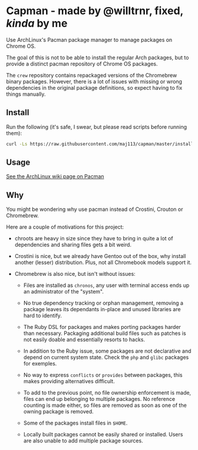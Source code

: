 Capman - made by @willtrnr, fixed, *kinda* by me
======

Use ArchLinux's Pacman package manager to manage packages on Chrome OS.

The goal of this is not to be able to install the regular Arch packages,
but to provide a distinct pacman repository of Chrome OS packages.

The `crew` repository contains repackaged versions of the Chromebrew
binary packages. However, there is a lot of issues with missing or wrong
dependencies in the original package definitions, so expect having to fix
things manually.

Install
-------

Run the following (it's safe, I swear, but please read scripts before
running them):

```sh
curl -Ls https://raw.githubusercontent.com/maj113/capman/master/install.sh | bash
```

Usage
-----

[See the ArchLinux wiki page on Pacman](https://wiki.archlinux.org/index.php/Pacman)

Why
---

You might be wondering why use pacman instead of Crostini, Crouton or
Chromebrew.

Here are a couple of motivations for this project:

- chroots are heavy in size since they have to bring in quite a lot of
  dependencies and sharing files gets a bit weird.

- Crostini is nice, but we already have Gentoo out of the box, why install
  another (lesser) distribution. Plus, not all Chromebook models support
  it.

- Chromebrew is also nice, but isn't without issues:

  - Files are installed as `chronos`, any user with terminal access ends up
    an administrator of the "system".

  - No true dependency tracking or orphan management, removing a package
    leaves its dependants in-place and unused libraries are hard to
    identify.

  - The Ruby DSL for packages and makes porting packages harder than necessary.
    Packaging additional build files such as patches is not easily doable and
    essentially resorts to hacks.

  - In addition to the Ruby issue, some packages are not declarative and depend
    on current system state. Check the `php` and `glibc` packages for exemples.

  - No way to express `conflicts` or `provides` between packages, this
    makes providing alternatives difficult.

  - To add to the previous point, no file ownership enforcement is made,
    files can end up belonging to multiple packages. No reference counting
    is made either, so files are removed as soon as one of the owning
    package is removed.

  - Some of the packages install files in `$HOME`.

  - Locally built packages cannot be easily shared or installed. Users are
    also unable to add multiple package sources.
